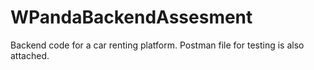 # WPandaBackendAssesment

Backend code for a car renting platform. Postman file for testing is also attached.
